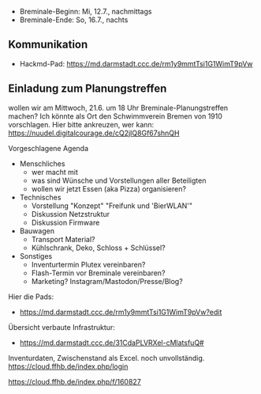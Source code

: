 - Breminale-Beginn: Mi, 12.7., nachmittags
- Breminale-Ende: So, 16.7., nachts

## Kommunikation
- Hackmd-Pad: <https://md.darmstadt.ccc.de/rm1y9mmtTsi1G1WimT9pVw>



## Einladung zum Planungstreffen

wollen wir am Mittwoch, 21.6. um 18 Uhr Breminale-Planungstreffen machen?
Ich könnte als Ort den Schwimmverein Bremen von 1910 vorschlagen.
Hier bitte ankreuzen, wer kann: https://nuudel.digitalcourage.de/cQ2jIQ8Gf67shnQH

Vorgeschlagene Agenda

- Menschliches
    - wer macht mit
    - was sind Wünsche und Vorstellungen aller Beteiligten
    - wollen wir jetzt Essen (aka Pizza) organisieren?
- Technisches
    - Vorstellung "Konzept" "Freifunk und 'BierWLAN'"
    - Diskussion Netzstruktur
    - Diskussion Firmware
- Bauwagen
    - Transport Material?
    - Kühlschrank, Deko, Schloss + Schlüssel?
- Sonstiges
    - Inventurtermin Plutex vereinbaren?
    - Flash-Termin vor Breminale vereinbaren?
    - Marketing? Instagram/Mastodon/Presse/Blog?
    

Hier die Pads: 
- <https://md.darmstadt.ccc.de/rm1y9mmtTsi1G1WimT9pVw?edit>

Übersicht verbaute Infrastruktur: 
- <https://md.darmstadt.ccc.de/31CdaPLVRXel-cMlatsfuQ#>

Inventurdaten, Zwischenstand als Excel. noch unvollständig. https://cloud.ffhb.de/index.php/login

https://cloud.ffhb.de/index.php/f/160827


